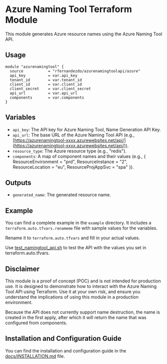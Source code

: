 # Azure Naming Tool Terraform Module

This module generates Azure resource names using the Azure Naming Tool API.

## Usage

```hcl
module "azurenamingtool" {
  source           = "rfernandezdo/azurenamingtoolapi/azure"
  api_key          = var.api_key
  tenant_id        = var.tenant_id
  client_id        = var.client_id
  client_secret    = var.client_secret
  api_url          = var.api_url
  components       = var.components
}
```

## Variables
- `api_key`: The API key for Azure Naming Tool, Name Generation API Key.
- `api_url`: The base URL of the Azure Naming Tool API (e.g., [https://azurenamingtool-xxxx.azurewebsites.net/api/](https://azurenamingtool-xxxx.azurewebsites.net/api/)).
- `resource_type`: The Azure resource type (e.g., "redis").
- `components`: A map of component names and their values (e.g., { ResourceEnvironment = "prd", ResourceInstance = "2", ResourceLocation = "eu", ResourceProjAppSvc = "spa" }).

## Outputs
- `generated_name`: The generated resource name.

## Example

You can find a complete example in the `example` directory. It includes a `terraform.auto.tfvars.renameme` file with sample values for the variables.

Rename it to `terraform.auto.tfvars` and fill in your actual values.

Use [test_namingtool_api.sh](test_namingtool_api.sh) to test the API with the values you set in terraform.auto.tfvars.

## Disclaimer
This module is a proof of concept (POC) and is not intended for production use. It is designed to demonstrate how to interact with the Azure Naming Tool API using Terraform. Use it at your own risk, and ensure you understand the implications of using this module in a production environment.

Because the API does not currently support name destruction, the name is created in the first apply, after which it will return the name that was configured from components.

## Installation and Configuration Guide

You can find the installation and configuration guide in the [docs/INSTALLATION.md](docs/INSTALLATION.md) file.
